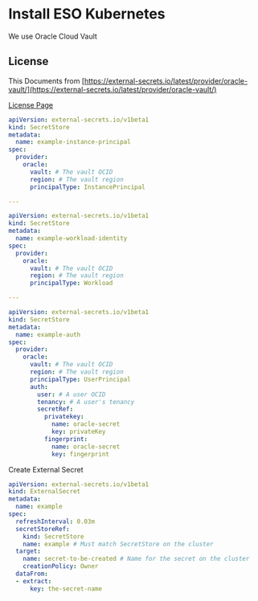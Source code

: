 # Install ESO Kubernetes

We use Oracle Cloud Vault

## License

This Documents from [https://external-secrets.io/latest/provider/oracle-vault/](https://external-secrets.io/latest/provider/oracle-vault/)

[License Page](https://github.com/external-secrets/external-secrets/blob/main/LICENSE)


``` yaml
apiVersion: external-secrets.io/v1beta1
kind: SecretStore
metadata:
  name: example-instance-principal
spec:
  provider:
    oracle:
      vault: # The vault OCID
      region: # The vault region
      principalType: InstancePrincipal

---

apiVersion: external-secrets.io/v1beta1
kind: SecretStore
metadata:
  name: example-workload-identity
spec:
  provider:
    oracle:
      vault: # The vault OCID
      region: # The vault region
      principalType: Workload

---

apiVersion: external-secrets.io/v1beta1
kind: SecretStore
metadata:
  name: example-auth
spec:
  provider:
    oracle:
      vault: # The vault OCID
      region: # The vault region
      principalType: UserPrincipal
      auth:
        user: # A user OCID
        tenancy: # A user's tenancy
        secretRef:
          privatekey:
            name: oracle-secret
            key: privateKey
          fingerprint:
            name: oracle-secret
            key: fingerprint

```

Create External Secret

``` yaml
apiVersion: external-secrets.io/v1beta1
kind: ExternalSecret
metadata:
  name: example
spec:
  refreshInterval: 0.03m
  secretStoreRef:
    kind: SecretStore
    name: example # Must match SecretStore on the cluster
  target:
    name: secret-to-be-created # Name for the secret on the cluster
    creationPolicy: Owner
  dataFrom:
  - extract:
      key: the-secret-name
